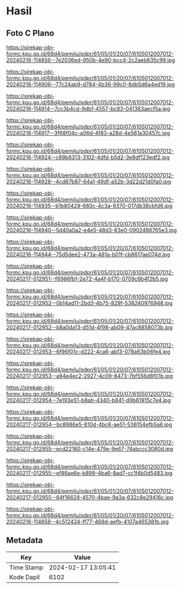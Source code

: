 # Hasil

## Foto C Plano

https://sirekap-obj-formc.kpu.go.id/68d4/pemilu/pdpr/61/05/01/20/07/6105012007012-20240216-114856--7e2036ed-950b-4e90-bcc4-2c2aeb635c99.jpg

https://sirekap-obj-formc.kpu.go.id/68d4/pemilu/pdpr/61/05/01/20/07/6105012007012-20240216-114906--77c24ab9-d784-4b36-99c0-6db5d6a4ed19.jpg

https://sirekap-obj-formc.kpu.go.id/68d4/pemilu/pdpr/61/05/01/20/07/6105012007012-20240216-114914--7cc3b4cd-9dbf-4557-bc83-041363aecf5a.jpg

https://sirekap-obj-formc.kpu.go.id/68d4/pemilu/pdpr/61/05/01/20/07/6105012007012-20240216-114917--3f68f04c-a06d-4f83-a28d-4e561a30457c.jpg

https://sirekap-obj-formc.kpu.go.id/68d4/pemilu/pdpr/61/05/01/20/07/6105012007012-20240216-114924--c89b6313-3102-4dfd-b5d2-3e8df123edf2.jpg

https://sirekap-obj-formc.kpu.go.id/68d4/pemilu/pdpr/61/05/01/20/07/6105012007012-20240216-114928--4cd87b87-64a1-49df-a52b-3d22d21d0fa0.jpg

https://sirekap-obj-formc.kpu.go.id/68d4/pemilu/pdpr/61/05/01/20/07/6105012007012-20240216-114935--b1b80429-680c-4c3a-9370-017db38cbfd6.jpg

https://sirekap-obj-formc.kpu.go.id/68d4/pemilu/pdpr/61/05/01/20/07/6105012007012-20240216-114940--5d40a0a2-e4e5-48d3-83e0-0902486765e3.jpg

https://sirekap-obj-formc.kpu.go.id/68d4/pemilu/pdpr/61/05/01/20/07/6105012007012-20240216-114944--75d5dee2-473a-481a-b01f-cb8617ae074d.jpg

https://sirekap-obj-formc.kpu.go.id/68d4/pemilu/pdpr/61/05/01/20/07/6105012007012-20240217-012951--f6986fb1-2e72-4a4f-b170-0709c6b4f2b5.jpg

https://sirekap-obj-formc.kpu.go.id/68d4/pemilu/pdpr/61/05/01/20/07/6105012007012-20240217-012952--0b14ad11-2bd3-4b75-829f-538240976948.jpg

https://sirekap-obj-formc.kpu.go.id/68d4/pemilu/pdpr/61/05/01/20/07/6105012007012-20240217-012952--b8a0da13-d51d-4f98-ab09-47ac8858073b.jpg

https://sirekap-obj-formc.kpu.go.id/68d4/pemilu/pdpr/61/05/01/20/07/6105012007012-20240217-012953--6f96f01c-d222-4ca6-ab13-078a63b06fe4.jpg

https://sirekap-obj-formc.kpu.go.id/68d4/pemilu/pdpr/61/05/01/20/07/6105012007012-20240217-012953--a94e4ec2-2927-4c09-8473-7bf556d8f01b.jpg

https://sirekap-obj-formc.kpu.go.id/68d4/pemilu/pdpr/61/05/01/20/07/6105012007012-20240217-012954--7e193e51-b8ab-4340-b841-d9b61915c7e4.jpg

https://sirekap-obj-formc.kpu.go.id/68d4/pemilu/pdpr/61/05/01/20/07/6105012007012-20240217-012954--bc8986e5-810d-4bc6-ae51-536154efb5a6.jpg

https://sirekap-obj-formc.kpu.go.id/68d4/pemilu/pdpr/61/05/01/20/07/6105012007012-20240217-012955--ecd22160-c14e-479e-9e67-74abccc3080d.jpg

https://sirekap-obj-formc.kpu.go.id/68d4/pemilu/pdpr/61/05/01/20/07/6105012007012-20240217-012955--ef86ae6e-b899-4ba6-8ad7-cc1f4b0d5483.jpg

https://sirekap-obj-formc.kpu.go.id/68d4/pemilu/pdpr/61/05/01/20/07/6105012007012-20240217-012955--64f16628-4570-4bae-9a3a-632c8e29416c.jpg

https://sirekap-obj-formc.kpu.go.id/68d4/pemilu/pdpr/61/05/01/20/07/6105012007012-20240216-114858--4c512424-ff77-468d-aefb-4107a465381b.jpg


## Metadata

| Key        | Value               |
| ---------- | ------------------- |
| Time Stamp | 2024-02-17 13:05:41 |
| Kode Dapil | 6102                |



